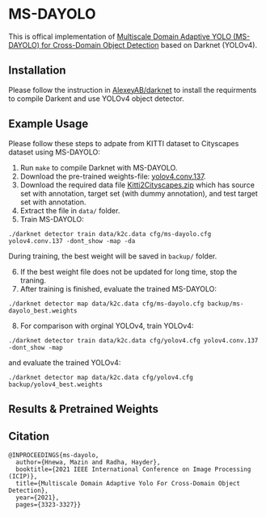 # MS-DAYOLO
This is offical implementation of [Multiscale Domain Adaptive YOLO (MS-DAYOLO) for Cross-Domain Object Detection](https://ieeexplore.ieee.org/document/9506039) based on Darknet (YOLOv4).

## Installation
Please follow the instruction in [AlexeyAB/darknet](https://github.com/AlexeyAB/darknet) to install the requirments to compile Darkent and use YOLOv4 object detector. 

## Example Usage
Please follow these steps to adpate from KITTI dataset to Cityscapes dataset using MS-DAYOLO:

1. Run `make` to compile Darknet with MS-DAYOLO.
2. Download the pre-trained weights-file: [yolov4.conv.137](https://github.com/AlexeyAB/darknet/releases/download/darknet_yolo_v3_optimal/yolov4.conv.137).
3. Download the required data file [Kitti2Cityscapes.zip](https://drive.google.com/file/d/1HQmSt-8oDU4eSbOv2Gs-OC2JHQE5EMsI/view?usp=sharing) which has source set with annotation, target set (with dummy annotation), and test target set with annotation.
4. Extract the file in `data/` folder.
5. Train MS-DAYOLO:
```
./darknet detector train data/k2c.data cfg/ms-dayolo.cfg yolov4.conv.137 -dont_show -map -da
```
During training, the best weight will be saved in `backup/` folder.

6. If the best weight file does not be updated for long time, stop the traning.
7. After training is finished, evaluate the trained MS-DAYOLO:
```
./darknet detector map data/k2c.data cfg/ms-dayolo.cfg backup/ms-dayolo_best.weights
```
8. For comparison with orginal YOLOv4, train YOLOv4:
```
./darknet detector train data/k2c.data cfg/yolov4.cfg yolov4.conv.137 -dont_show -map
```
and evaluate the trained YOLOv4:
```
./darknet detector map data/k2c.data cfg/yolov4.cfg backup/yolov4_best.weights
```

## Results & Pretrained Weights


## Citation
```
@INPROCEEDINGS{ms-dayolo,
  author={Hnewa, Mazin and Radha, Hayder},
  booktitle={2021 IEEE International Conference on Image Processing (ICIP)}, 
  title={Multiscale Domain Adaptive Yolo For Cross-Domain Object Detection}, 
  year={2021},
  pages={3323-3327}}
```

